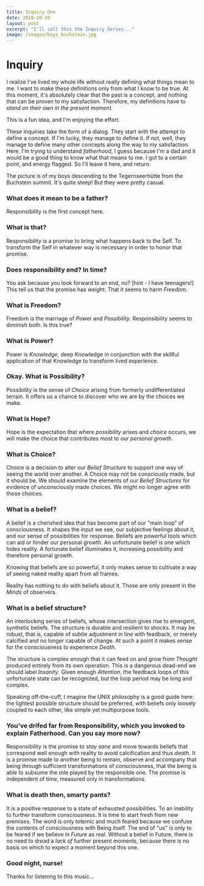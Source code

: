 ```yaml
---
title: Inquiry One
date: 2019-10-20
layout: post
excerpt: "I'll call this the Inquiry Series..."
image: /images/boys_buchstein.jpg
---
```


# Inquiry

I realize I've lived my whole life without really defining what things mean to me.
I want to make these definitions only from what I know to be true.
At this moment, it's absolutely clear that the past is a concept, and nothing that can be proven
to my satisfaction. Therefore, my definitions have to *stand on their own in the present moment.*

This is a fun idea, and I'm enjoying the effort.

These inquiries take the form of a dialog. They start with the attempt to define a concept.
If I'm lucky, they manage to define it. If not, well, they manage to define many other
concepts along the way to my satisfaction. Here, I'm trying to understand *fatherhood*,
I guess because I'm a dad and it would be a good thing to know what that means to me.
I got to a certain point, and energy flagged. So I'll leave it here, and return.

The picture is of my boys descending to the Tegernseerhütte from the Buchstein summit.
It's quite steep! But they were pretty casual.

### What does it mean to be a father?

Responsibility is the first concept here.

### What is that?

Responsibility is a promise to bring what happens back to the Self. To transform the Self in
whatever way is necessary in order to honor that promise.

### Does responsibility end? In time?

You ask because you look forward to an end, no? [hint - I have teenagers!] This tell us that
the promise has *weight*. That it seems to harm *Freedom*.

### What is Freedom?

Freedom is the marriage of *Power* and *Possibility*. Responsibility seems to diminish both.
Is this true?

### What is Power?

Power is *Knowledge*, deep Knowledge in conjunction with the skillful application of that
Knowledge to transform lived experience.

### Okay. What is Possibility?

Possibility is the sense of *Choice* arising from formerly undifferentiated terrain. It
offers us a chance to discover who we are by the choices we make.

### What is Hope?

Hope is the expectation that where *possibility* arises and *choice* occurs, we will make
the choice that contributes most to our *personal growth*.

### What is Choice?

Choice is a decision to alter our *Belief Structure* to support one way of seeing the world
over another. A Choice may not be consciously made, but it should be. We should examine the
elements of our *Belief Structures* for evidence of unconsciously made choices. We might
no longer agree with those choices.

### What is a belief?

A belief is a cherished idea that has become part of our "main loop" of consciousness.
It shapes the input we see, our subjective feelings about it, and our sense of
possibilities for response. Beliefs are powerful tools which can aid or hinder our
personal growth. An unfortunate belief is one which hides reality. A fortunate belief
illuminates it, increasing possibility and therefore personal growth.

Knowing that beliefs are so powerful, it only makes sense to cultivate a way of seeing
naked reality apart from all frames.

Reality has nothing to do with beliefs about it.
Those are only present in the *Minds* of observers.

### What is a belief structure?

An interlocking series of beliefs, whose intersection gives rise to emergent, synthetic
beliefs. The structure is durable and resilient to shocks. It may be robust, that is,
capable of subtle adjustment in line with feedback, or merely calcified and no longer
capable of change. At such a point it makes sense for the consciousness to experience
*Death*.

The structure is complex enough that it can feed on and grow from *Thought* produced
entirely from its own operation. This is a dangerous dead-end we should label
*Insanity*. Given enough *Attention*, the feedback loops of this unfortunate state
can be recognized, but the loop period may be long and complex.

Speaking off-the-cuff, I imagine the UNIX philosophy is a good guide here: the lightest
possible structure should be preferred, with beliefs only loosely coupled to each other,
like simple yet multipurpose tools.

### You've drifed far from Responsibility, which you invoked to explain Fatherhood. Can you say more now?

Responsibility is the promise to *stay sane* and move towards beliefs that correspond well enough
with reality to avoid calcification and thus *death*. It is a promise made to another
being to remain, observe and accompany that being through sufficient transformations of
consciousness, that the being is able to subsume the role played by the responsible one.
The promise is independent of time, measured only in transformations.

### What is death then, smarty pants?

It is a positive response to a state of exhausted possibilities. To an inability to further transform consciousness.
It is time to start fresh from new premises. The word is only totemic and much feared because
we confuse the contents of consciousness with Being itself. The end of "us" is only to be feared if
we believe in *Future* as real. Without a belief in Future, there is no need to dread a *lack of*
further present moments, because there is no basis on which to expect a moment beyond this one.

### Good night, nurse!

Thanks for listening to this music...

